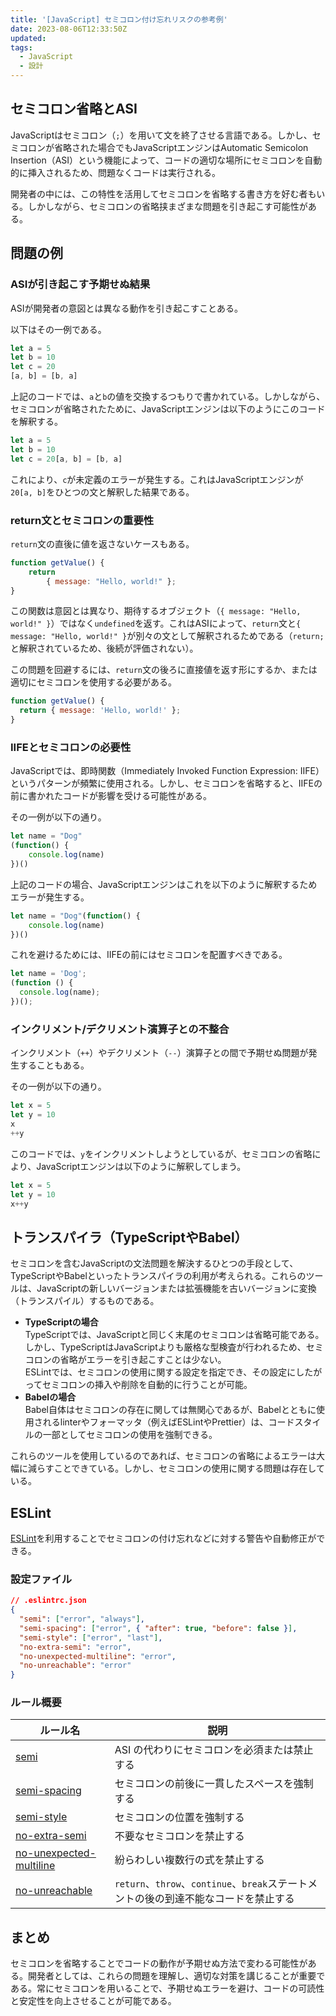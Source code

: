 ```yaml
---
title: '[JavaScript] セミコロン付け忘れリスクの参考例'
date: 2023-08-06T12:33:50Z
updated:
tags:
  - JavaScript
  - 設計
---
```


## セミコロン省略とASI

JavaScriptはセミコロン（`;`）を用いて文を終了させる言語である。しかし、セミコロンが省略された場合でもJavaScriptエンジンはAutomatic Semicolon Insertion（ASI）という機能によって、コードの適切な場所にセミコロンを自動的に挿入されるため、問題なくコードは実行される。

開発者の中には、この特性を活用してセミコロンを省略する書き方を好む者もいる。しかしながら、セミコロンの省略挟まざまな問題を引き起こす可能性がある。

## 問題の例

### ASIが引き起こす予期せぬ結果

ASIが開発者の意図とは異なる動作を引き起こすことある。

以下はその一例である。

<!-- prettier-ignore -->
```js
let a = 5
let b = 10
let c = 20
[a, b] = [b, a]
```

上記のコードでは、`a`と`b`の値を交換するつもりで書かれている。しかしながら、セミコロンが省略されたために、JavaScriptエンジンは以下のようにこのコードを解釈する。

<!-- prettier-ignore -->
```js
let a = 5
let b = 10
let c = 20[a, b] = [b, a]
```

これにより、`c`が未定義のエラーが発生する。これはJavaScriptエンジンが`20[a, b]`をひとつの文と解釈した結果である。

### return文とセミコロンの重要性

`return`文の直後に値を返さないケースもある。

<!-- prettier-ignore -->
```js
function getValue() {
    return 
        { message: "Hello, world!" };
}
```

この関数は意図とは異なり、期待するオブジェクト（`{ message: "Hello, world!" }`）ではなく`undefined`を返す。これはASIによって、`return`文と`{ message: "Hello, world!" }`が別々の文として解釈されるためである（`return;`と解釈されているため、後続が評価されない）。

この問題を回避するには、`return`文の後ろに直接値を返す形にするか、または適切にセミコロンを使用する必要がある。

```js
function getValue() {
  return { message: 'Hello, world!' };
}
```

### IIFEとセミコロンの必要性

JavaScriptでは、即時関数（Immediately Invoked Function Expression: IIFE）というパターンが頻繁に使用される。しかし、セミコロンを省略すると、IIFEの前に書かれたコードが影響を受ける可能性がある。

その一例が以下の通り。

<!-- prettier-ignore -->
```js
let name = "Dog"
(function() {
    console.log(name)
})()
```

上記のコードの場合、JavaScriptエンジンはこれを以下のように解釈するためエラーが発生する。

<!-- prettier-ignore -->
```js
let name = "Dog"(function() {
    console.log(name)
})()
```

これを避けるためには、IIFEの前にはセミコロンを配置すべきである。

```js
let name = 'Dog';
(function () {
  console.log(name);
})();
```

### インクリメント/デクリメント演算子との不整合

インクリメント（`++`）やデクリメント（`--`）演算子との間で予期せぬ問題が発生することもある。

その一例が以下の通り。

<!-- prettier-ignore -->
```js
let x = 5
let y = 10
x
++y
```

このコードでは、`y`をインクリメントしようとしているが、セミコロンの省略により、JavaScriptエンジンは以下のように解釈してしまう。

<!-- prettier-ignore -->
```js
let x = 5
let y = 10
x++y
```

## トランスパイラ（TypeScriptやBabel）

セミコロンを含むJavaScriptの文法問題を解決するひとつの手段として、TypeScriptやBabelといったトランスパイラの利用が考えられる。これらのツールは、JavaScriptの新しいバージョンまたは拡張機能を古いバージョンに変換（トランスパイル）するものである。

- **TypeScriptの場合**  
  TypeScriptでは、JavaScriptと同じく末尾のセミコロンは省略可能である。しかし、TypeScriptはJavaScriptよりも厳格な型検査が行われるため、セミコロンの省略がエラーを引き起こすことは少ない。  
  ESLintでは、セミコロンの使用に関する設定を指定でき、その設定にしたがってセミコロンの挿入や削除を自動的に行うことが可能。
- **Babelの場合**  
  Babel自体はセミコロンの存在に関しては無関心であるが、Babelとともに使用されるlinterやフォーマッタ（例えばESLintやPrettier）は、コードスタイルの一部としてセミコロンの使用を強制できる。

これらのツールを使用しているのであれば、セミコロンの省略によるエラーは大幅に減らすことできている。しかし、セミコロンの使用に関する問題は存在している。

## ESLint

[ESLint](https://eslint.org/)を利用することでセミコロンの付け忘れなどに対する警告や自動修正ができる。

### 設定ファイル

```json
// .eslintrc.json
{
  "semi": ["error", "always"],
  "semi-spacing": ["error", { "after": true, "before": false }],
  "semi-style": ["error", "last"],
  "no-extra-semi": "error",
  "no-unexpected-multiline": "error",
  "no-unreachable": "error"
}
```

### ルール概要

| ルール名                                                                                | 説明                                                                                 |
| --------------------------------------------------------------------------------------- | ------------------------------------------------------------------------------------ |
| [semi](https://eslint.org/docs/latest/rules/semi)                                       | ASI の代わりにセミコロンを必須または禁止する                                         |
| [semi-spacing](https://eslint.org/docs/latest/rules/semi-spacing)                       | セミコロンの前後に一貫したスペースを強制する                                         |
| [semi-style](https://eslint.org/docs/latest/rules/semi-style)                           | セミコロンの位置を強制する                                                           |
| [no-extra-semi](https://eslint.org/docs/latest/rules/no-extra-semi)                     | 不要なセミコロンを禁止する                                                           |
| [no-unexpected-multiline](https://eslint.org/docs/latest/rules/no-unexpected-multiline) | 紛らわしい複数行の式を禁止する                                                       |
| [no-unreachable](https://eslint.org/docs/latest/rules/no-unreachable)                   | `return`、`throw`、`continue`、`break`ステートメントの後の到達不能なコードを禁止する |

## まとめ

セミコロンを省略することでコードの動作が予期せぬ方法で変わる可能性がある。開発者としては、これらの問題を理解し、適切な対策を講じることが重要である。常にセミコロンを用いることで、予期せぬエラーを避け、コードの可読性と安定性を向上させることが可能である。
